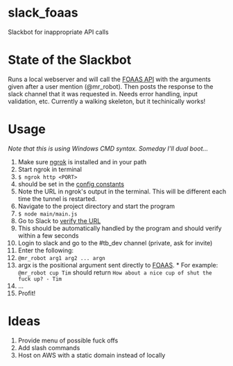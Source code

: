 # slack_foaas
Slackbot for inappropriate API calls

# State of the Slackbot
Runs a local webserver and will call the [FOAAS API](https://www.foaas.com/) with the arguments given after a user mention (@mr_robot). Then posts the response to the slack channel that it was requested in. Needs error handling, input validation, etc. Currently a walking skeleton, but it techinically works!

# Usage
_Note that this is using Windows CMD syntax. Someday I'll dual boot..._
1. Make sure [ngrok](https://ngrok.com/download "Download ngrok") is installed and in your path
2. Start ngrok in terminal
  1. `$ ngrok http <PORT>`
  2. <PORT> should be set in the [config constants](https://github.com/tbremm/slack_foaas/blob/master/config/constants.js#L11 "WEB_SERVER_PORT")
3. Note the URL in ngrok's output in the terminal. This will be different each time the tunnel is restarted.
4. Navigate to the project directory and start the program
  1. `$ node main/main.js`
5. Go to Slack to [verify the URL](https://api.slack.com/apps/AMH4N17RA/event-subscriptions?)
  1. This should be automatically handled by the program and should verify within a few seconds
6. Login to slack and go to the #tb_dev channel (private, ask for invite)
7. Enter the following:
  1. `@mr_robot arg1 arg2 ... argn`
  2. argx is the positional argument sent directly to [FOAAS](https://www.foaas.com/). 
    * For example: `@mr_robot cup Tim` should return `How about a nice cup of shut the fuck up? - Tim`
8. ...
9. Profit!

# Ideas
1. Provide menu of possible fuck offs
2. Add slash commands
3. Host on AWS with a static domain instead of locally